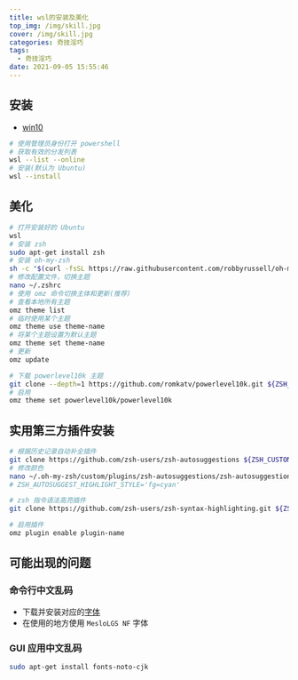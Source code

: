 ```yaml
---
title: wsl的安装及美化
top_img: /img/skill.jpg
cover: /img/skill.jpg
categories: 奇技淫巧
tags:
  - 奇技淫巧
date: 2021-09-05 15:55:46
---
```


## 安装

- [win10](https://zhuanlan.zhihu.com/p/199672708)

```bash
# 使用管理员身份打开 powershell
# 获取有效的分发列表
wsl --list --online
# 安装(默认为 Ubuntu)
wsl --install
```

## 美化

```bash
# 打开安装好的 Ubuntu
wsl
# 安装 zsh
sudo apt-get install zsh
# 安装 oh-my-zsh
sh -c "$(curl -fsSL https://raw.githubusercontent.com/robbyrussell/oh-my-zsh/master/tools/install.sh)"
# 修改配置文件，切换主题
nano ~/.zshrc
# 使用 omz 命令切换主体和更新(推荐)
# 查看本地所有主题
omz theme list
# 临时使用某个主题
omz theme use theme-name
# 将某个主题设置为默认主题
omz theme set theme-name
# 更新
omz update

# 下载 powerlevel10k 主题
git clone --depth=1 https://github.com/romkatv/powerlevel10k.git ${ZSH_CUSTOM:-$HOME/.oh-my-zsh/custom}/themes/powerlevel10k
# 启用
omz theme set powerlevel10k/powerlevel10k
```

## 实用第三方插件安装

```bash
# 根据历史记录自动补全插件
git clone https://github.com/zsh-users/zsh-autosuggestions ${ZSH_CUSTOM:-~/.oh-my-zsh/custom}/plugins/zsh-autosuggestions
# 修改颜色
nano ~/.oh-my-zsh/custom/plugins/zsh-autosuggestions/zsh-autosuggestions.zsh
# ZSH_AUTOSUGGEST_HIGHLIGHT_STYLE='fg=cyan'

# zsh 指令语法高亮插件
git clone https://github.com/zsh-users/zsh-syntax-highlighting.git ${ZSH_CUSTOM:-~/.oh-my-zsh/custom}/plugins/zsh-syntax-highlighting

# 启用插件
omz plugin enable plugin-name
```

## 可能出现的问题

### 命令行中文乱码

- 下载并安装对应的[字体](https://github.com/romkatv/powerlevel10k#manual-font-installation)
- 在使用的地方使用 `MesloLGS NF` 字体

### GUI 应用中文乱码

```bash
sudo apt-get install fonts-noto-cjk
```

